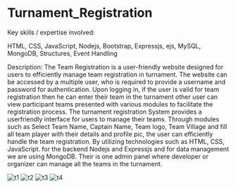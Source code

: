 # Turnament_Registration
Key skills / expertise involved:

HTML, 
CSS, 
JavaScript, 
Nodejs, 
Bootstrap, 
Expressjs, 
ejs, 
MySQL, 
MongoDB, 
Structures, 
Event Handling

Description:
The Team Registration is a user-friendly website designed for users to efficiently manage team registration in turnament. The website can be accessed by a multiple user, who is required to provide a username and password for authentication. Upon logging in, if the user is valid for team registration then he can enter their team in the turnament other user can view participant teams presented with various modules to facilitate the registration process. The turnament registration System provides a userfriendly interface for users to manage their teams. Through modules such as Select Team Name, Captain Name, Team logo, Team Village and fill all team player with their details and profile pic, the user can efficiently handle the team registration. By utilizing technologies such as HTML, CSS, JavaScript. for the backend Nodejs and Expressjs and for data management we are using MongoDB. Their is one admin panel where developer or organizer can manage all the teams in the turnament.

![t1](https://github.com/dilipkumar189/Team_Registration/assets/127296438/97297729-1a18-4088-a44f-d55481f03562)
![t2](https://github.com/dilipkumar189/Team_Registration/assets/127296438/22b4c563-96ff-4871-8269-049c0c96807b)
![t3](https://github.com/dilipkumar189/Team_Registration/assets/127296438/d6265c47-f005-45b0-b9fb-ac49f1c57fd7)
![t4](https://github.com/dilipkumar189/Team_Registration/assets/127296438/32d37e58-dba6-412e-9c21-adcabde5e65d)



